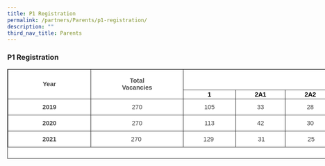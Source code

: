 ```yaml
---
title: P1 Registration
permalink: /partners/Parents/p1-registration/
description: ""
third_nav_title: Parents
---
```

### P1 Registration

<table border="0" cellpadding="0" cellspacing="0" width="990" class="iveo_table ives_tab_dark" style="margin: 0px; outline: 0px; padding: 0px; border: 1px solid rgb(42, 42, 42); border-spacing: 1px; color: rgb(69, 69, 69); font-family: Muli, sans-serif; font-size: 14.4px; font-style: normal; font-variant-ligatures: normal; font-variant-caps: normal; font-weight: 400; letter-spacing: normal; orphans: 2; text-align: left; text-transform: none; white-space: normal; widows: 2; word-spacing: 0px; -webkit-text-stroke-width: 0px; background-color: rgb(255, 255, 255); text-decoration-thickness: initial; text-decoration-style: initial; text-decoration-color: initial; border-collapse: collapse; width: 1171px; height: 207px;"><tbody style="margin: 0px; outline: 0px; padding: 0px;"><tr height="47" style="margin: 0px; outline: 0px; padding: 0px; height: 35.25pt;"><td rowspan="2" height="68" class="xl76" width="110" style="margin: 0px; outline: 0px; padding: 2px; text-align: center; border: 1px solid rgb(42, 42, 42); height: 51pt; width: 186px;"><b style="margin: 0px; outline: 0px; padding: 0px;">Year</b></td><td rowspan="2" class="xl78" width="110" style="margin: 0px; outline: 0px; padding: 2px; text-align: center; border: 1px solid rgb(42, 42, 42); width: 208px;"><b style="margin: 0px; outline: 0px; padding: 0px;">Total<br style="margin: 0px; outline: 0px; padding: 0px;">Vacancies</b></td><td colspan="7" class="xl80" width="770" style="margin: 0px; outline: 0px; padding: 2px; text-align: center; border-top: 1px solid rgb(42, 42, 42); border-right: 1pt solid black; border-bottom: 1px solid rgb(42, 42, 42); border-left: none; border-image: initial; width: 775px;"><b style="margin: 0px; outline: 0px; padding: 0px;">Phase</b></td></tr><tr height="21" style="margin: 0px; outline: 0px; padding: 0px; height: 15.75pt;"><td height="21" class="xl65" style="margin: 0px; outline: 0px; padding: 2px; text-align: center; border-top: none; border-right: 1px solid rgb(42, 42, 42); border-bottom: 1px solid rgb(42, 42, 42); border-left: none; border-image: initial; height: 15.75pt;"><font color="#000000" style="margin: 0px; outline: 0px; padding: 0px;"><b style="margin: 0px; outline: 0px; padding: 0px;">1</b></font></td><td class="xl65" style="margin: 0px; outline: 0px; padding: 2px; text-align: center; border-top: none; border-right: 1px solid rgb(42, 42, 42); border-bottom: 1px solid rgb(42, 42, 42); border-left: none; border-image: initial;"><font color="#000000" style="margin: 0px; outline: 0px; padding: 0px;"><b style="margin: 0px; outline: 0px; padding: 0px;">2A1</b></font></td><td class="xl65" style="margin: 0px; outline: 0px; padding: 2px; text-align: center; border-top: none; border-right: 1px solid rgb(42, 42, 42); border-bottom: 1px solid rgb(42, 42, 42); border-left: none; border-image: initial;"><font color="#000000" style="margin: 0px; outline: 0px; padding: 0px;"><b style="margin: 0px; outline: 0px; padding: 0px;">2A2</b></font></td><td colspan="2" class="xl65" style="margin: 0px; outline: 0px; padding: 2px; text-align: center; border-top: 1px solid rgb(42, 42, 42); border-right: 1px solid rgb(42, 42, 42); border-bottom: 1px solid rgb(42, 42, 42); border-left: none; border-image: initial;"><font color="#000000" style="margin: 0px; outline: 0px; padding: 0px;"><b style="margin: 0px; outline: 0px; padding: 0px;">2B</b></font></td><td colspan="2" class="xl65" style="margin: 0px; outline: 0px; padding: 2px; text-align: center; border-top: 1px solid rgb(42, 42, 42); border-right: 1pt solid black; border-bottom: 1px solid rgb(42, 42, 42); border-left: none; border-image: initial;"><font color="#000000" style="margin: 0px; outline: 0px; padding: 0px;"><b style="margin: 0px; outline: 0px; padding: 0px;">2C</b></font></td></tr><tr height="34" style="margin: 0px; outline: 0px; padding: 0px; height: 25.5pt;"><td height="34" class="xl66" style="margin: 0px; outline: 0px; padding: 2px; text-align: center; border-top: none; border-right: 1px solid rgb(42, 42, 42); border-bottom: 1px solid rgb(42, 42, 42); border-left: 1px solid rgb(42, 42, 42); border-image: initial; height: 25.5pt;"><b style="margin: 0px; outline: 0px; padding: 0px;">2019</b></td><td class="xl74" style="margin: 0px; outline: 0px; padding: 2px; text-align: center; border-top: none; border-right: 1px solid rgb(42, 42, 42); border-bottom: 1px solid rgb(42, 42, 42); border-left: none; border-image: initial;">270</td><td class="xl72" style="margin: 0px; outline: 0px; padding: 2px; text-align: center; border-top: none; border-right: 1px solid rgb(42, 42, 42); border-bottom: 1px solid rgb(42, 42, 42); border-left: none; border-image: initial;">105</td><td class="xl72" style="margin: 0px; outline: 0px; padding: 2px; text-align: center; border-top: none; border-right: 1px solid rgb(42, 42, 42); border-bottom: 1px solid rgb(42, 42, 42); border-left: none; border-image: initial;">33</td><td class="xl72" style="margin: 0px; outline: 0px; padding: 2px; text-align: center; border-top: none; border-right: 1px solid rgb(42, 42, 42); border-bottom: 1px solid rgb(42, 42, 42); border-left: none; border-image: initial;">28</td><td class="xl67" style="margin: 0px; outline: 0px; padding: 2px; text-align: center; border-top: none; border-right: 1px solid rgb(42, 42, 42); border-bottom: 1px solid rgb(42, 42, 42); border-left: none; border-image: initial;">43</td><td class="xl68" width="110" style="margin: 0px; outline: 0px; padding: 2px; text-align: center; border-top: none; border-right: 1px solid rgb(42, 42, 42); border-bottom: 1px solid rgb(42, 42, 42); border-left: 1px solid rgb(42, 42, 42); border-image: initial; width: 83pt;">No</td><td class="xl67" style="margin: 0px; outline: 0px; padding: 2px; text-align: center; border-top: none; border-right: 1px solid rgb(42, 42, 42); border-bottom: 1px solid rgb(42, 42, 42); border-left: none; border-image: initial;">61</td><td class="xl69" width="110" style="margin: 0px; outline: 0px; padding: 2px; text-align: center; border-top: none; border-right: 1px solid rgb(42, 42, 42); border-bottom: 1px solid rgb(42, 42, 42); border-left: 1px solid rgb(42, 42, 42); border-image: initial; width: 83pt;">Yes<br style="margin: 0px; outline: 0px; padding: 0px;">[Ballot 1 km]</td></tr><tr height="35" style="margin: 0px; outline: 0px; padding: 0px; height: 26.25pt;"><td height="35" class="xl70" style="margin: 0px; outline: 0px; padding: 2px; text-align: center; border: 1px solid rgb(42, 42, 42); height: 26.25pt;"><b style="margin: 0px; outline: 0px; padding: 0px;">2020</b></td><td class="xl75" style="margin: 0px; outline: 0px; padding: 2px; text-align: center; border-top: 1px solid rgb(42, 42, 42); border-right: 1px solid rgb(42, 42, 42); border-bottom: 1px solid rgb(42, 42, 42); border-left: none; border-image: initial;">270</td><td class="xl73" style="margin: 0px; outline: 0px; padding: 2px; text-align: center; border-top: 1px solid rgb(42, 42, 42); border-right: 1px solid rgb(42, 42, 42); border-bottom: 1px solid rgb(42, 42, 42); border-left: none; border-image: initial;">113</td><td class="xl73" style="margin: 0px; outline: 0px; padding: 2px; text-align: center; border-top: 1px solid rgb(42, 42, 42); border-right: 1px solid rgb(42, 42, 42); border-bottom: 1px solid rgb(42, 42, 42); border-left: none; border-image: initial;">42</td><td class="xl73" style="margin: 0px; outline: 0px; padding: 2px; text-align: center; border-top: 1px solid rgb(42, 42, 42); border-right: 1px solid rgb(42, 42, 42); border-bottom: 1px solid rgb(42, 42, 42); border-left: none; border-image: initial;">30</td><td class="xl73" style="margin: 0px; outline: 0px; padding: 2px; text-align: center; border-top: 1px solid rgb(42, 42, 42); border-right: 1px solid rgb(42, 42, 42); border-bottom: 1px solid rgb(42, 42, 42); border-left: none; border-image: initial;">41</td><td class="xl73" style="margin: 0px; outline: 0px; padding: 2px; text-align: center; border-top: 1px solid rgb(42, 42, 42); border-right: 1px solid rgb(42, 42, 42); border-bottom: 1px solid rgb(42, 42, 42); border-left: none; border-image: initial;">No</td><td class="xl73" style="margin: 0px; outline: 0px; padding: 2px; text-align: center; border-top: 1px solid rgb(42, 42, 42); border-right: 1px solid rgb(42, 42, 42); border-bottom: 1px solid rgb(42, 42, 42); border-left: none; border-image: initial;">44</td><td class="xl71" width="110" style="margin: 0px; outline: 0px; padding: 2px; text-align: center; border-top: 1px solid rgb(42, 42, 42); border-right: 1px solid rgb(42, 42, 42); border-bottom: 1px solid rgb(42, 42, 42); border-left: none; border-image: initial; width: 83pt;">Yes<br style="margin: 0px; outline: 0px; padding: 0px;">[Ballot 1 km]</td></tr><tr style="margin: 0px; outline: 0px; padding: 0px;"><td style="margin: 0px; outline: 0px; padding: 2px; text-align: center; border: 1px solid rgb(42, 42, 42);"><b style="margin: 0px; outline: 0px; padding: 0px;">2021</b></td><td style="margin: 0px; outline: 0px; padding: 2px; text-align: center; border: 1px solid rgb(42, 42, 42);">270&nbsp;</td><td style="margin: 0px; outline: 0px; padding: 2px; text-align: center; border: 1px solid rgb(42, 42, 42);">129&nbsp;</td><td style="margin: 0px; outline: 0px; padding: 2px; text-align: center; border: 1px solid rgb(42, 42, 42);">&nbsp;31</td><td style="margin: 0px; outline: 0px; padding: 2px; text-align: center; border: 1px solid rgb(42, 42, 42);">&nbsp;25</td><td style="margin: 0px; outline: 0px; padding: 2px; text-align: center; border: 1px solid rgb(42, 42, 42);">&nbsp;43</td><td style="margin: 0px; outline: 0px; padding: 2px; text-align: center; border: 1px solid rgb(42, 42, 42);"><span style="margin: 0px; outline: 0px; padding: 0px; font-size: 14.4px;">Yes</span><br style="margin: 0px; outline: 0px; padding: 0px; font-size: 14.4px;"><span style="margin: 0px; outline: 0px; padding: 0px; font-size: 14.4px;">[Ballot 1-2km]</span>&nbsp;</td><td style="margin: 0px; outline: 0px; padding: 2px; text-align: center; border: 1px solid rgb(42, 42, 42);">42&nbsp;</td><td style="margin: 0px; outline: 0px; padding: 2px; text-align: center; border: 1px solid rgb(42, 42, 42);">&nbsp;Yes<br style="margin: 0px; outline: 0px; padding: 0px; font-size: 14.4px;"><span style="margin: 0px; outline: 0px; padding: 0px; font-size: 14.4px;">[Ballot 1 km]</span></td></tr></tbody></table>